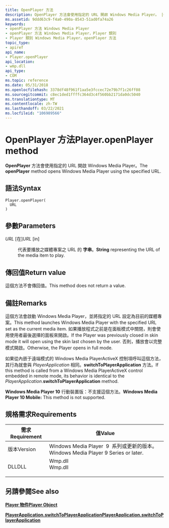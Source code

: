 ```yaml
---
title: OpenPlayer 方法
description: OpenPlayer 方法會使用指定的 URL 開啟 Windows Media Player。 |OpenPlayer 方法
ms.assetid: 9ddd63c9-f4a0-490a-8543-51ad0fa74a26
keywords:
- openPlayer 方法 Windows Media Player
- openPlayer 方法 Windows Media Player，Player 類別
- Player 類別 Windows Media Player，openPlayer 方法
topic_type:
- apiref
api_name:
- Player.openPlayer
api_location:
- wmp.dll
api_type:
- COM
ms.topic: reference
ms.date: 05/31/2018
ms.openlocfilehash: 3378df48f961f1aa5e3fccec72e79b7f1c26ff08
ms.sourcegitcommit: c8ec1ded1ffffc364d3c4f560bb2171da0dc5040
ms.translationtype: MT
ms.contentlocale: zh-TW
ms.lasthandoff: 03/22/2021
ms.locfileid: "106989566"
---
```

# <a name="playeropenplayer-method"></a><span data-ttu-id="f3498-107">OpenPlayer 方法</span><span class="sxs-lookup"><span data-stu-id="f3498-107">Player.openPlayer method</span></span>

<span data-ttu-id="f3498-108">**OpenPlayer** 方法會使用指定的 URL 開啟 Windows Media Player。</span><span class="sxs-lookup"><span data-stu-id="f3498-108">The **openPlayer** method opens Windows Media Player using the specified URL.</span></span>

## <a name="syntax"></a><span data-ttu-id="f3498-109">語法</span><span class="sxs-lookup"><span data-stu-id="f3498-109">Syntax</span></span>


```JScript
Player.openPlayer(
  URL
)
```



## <a name="parameters"></a><span data-ttu-id="f3498-110">參數</span><span class="sxs-lookup"><span data-stu-id="f3498-110">Parameters</span></span>

<dl> <dt>

<span data-ttu-id="f3498-111">*URL* \[在\]</span><span class="sxs-lookup"><span data-stu-id="f3498-111">*URL* \[in\]</span></span>
</dt> <dd>

<span data-ttu-id="f3498-112">代表要播放之媒體專案之 URL 的 **字串**。</span><span class="sxs-lookup"><span data-stu-id="f3498-112">**String** representing the URL of the media item to play.</span></span>

</dd> </dl>

## <a name="return-value"></a><span data-ttu-id="f3498-113">傳回值</span><span class="sxs-lookup"><span data-stu-id="f3498-113">Return value</span></span>

<span data-ttu-id="f3498-114">這個方法不會傳回值。</span><span class="sxs-lookup"><span data-stu-id="f3498-114">This method does not return a value.</span></span>

## <a name="remarks"></a><span data-ttu-id="f3498-115">備註</span><span class="sxs-lookup"><span data-stu-id="f3498-115">Remarks</span></span>

<span data-ttu-id="f3498-116">這個方法會啟動 Windows Media Player，並將指定的 URL 設定為目前的媒體專案。</span><span class="sxs-lookup"><span data-stu-id="f3498-116">This method launches Windows Media Player with the specified URL set as the current media item.</span></span> <span data-ttu-id="f3498-117">如果播放程式之前是在面板模式中關閉，則會使用使用者最後選擇的面板來開啟。</span><span class="sxs-lookup"><span data-stu-id="f3498-117">If the Player was previously closed in skin mode it will open using the skin last chosen by the user.</span></span> <span data-ttu-id="f3498-118">否則，播放會以完整模式開啟。</span><span class="sxs-lookup"><span data-stu-id="f3498-118">Otherwise, the Player opens in full mode.</span></span>

<span data-ttu-id="f3498-119">如果從內嵌于遠端模式的 Windows Media PlayerActiveX 控制項呼叫這個方法，其行為就會與 *PlayerApplication* 相同。**switchToPlayerApplication** 方法。</span><span class="sxs-lookup"><span data-stu-id="f3498-119">If this method is called from a Windows Media PlayerActiveX control embedded in remote mode, its behavior is identical to the *PlayerApplication*.**switchToPlayerApplication** method.</span></span>

<span data-ttu-id="f3498-120">**Windows Media Player 10** 行動裝置版：不支援這個方法。</span><span class="sxs-lookup"><span data-stu-id="f3498-120">**Windows Media Player 10 Mobile:** This method is not supported.</span></span>

## <a name="requirements"></a><span data-ttu-id="f3498-121">規格需求</span><span class="sxs-lookup"><span data-stu-id="f3498-121">Requirements</span></span>



| <span data-ttu-id="f3498-122">需求</span><span class="sxs-lookup"><span data-stu-id="f3498-122">Requirement</span></span> | <span data-ttu-id="f3498-123">值</span><span class="sxs-lookup"><span data-stu-id="f3498-123">Value</span></span> |
|--------------------|------------------------------------------------------------------------------------|
| <span data-ttu-id="f3498-124">版本</span><span class="sxs-lookup"><span data-stu-id="f3498-124">Version</span></span><br/> | <span data-ttu-id="f3498-125">Windows Media Player  9  系列或更新的版本。</span><span class="sxs-lookup"><span data-stu-id="f3498-125">Windows Media Player 9 Series or later.</span></span><br/>                                 |
| <span data-ttu-id="f3498-126">DLL</span><span class="sxs-lookup"><span data-stu-id="f3498-126">DLL</span></span><br/>     | <dl> <span data-ttu-id="f3498-127"><dt>Wmp.dll</dt></span><span class="sxs-lookup"><span data-stu-id="f3498-127"><dt>Wmp.dll</dt></span></span> </dl> |



## <a name="see-also"></a><span data-ttu-id="f3498-128">另請參閱</span><span class="sxs-lookup"><span data-stu-id="f3498-128">See also</span></span>

<dl> <dt>

[<span data-ttu-id="f3498-129">**Player 物件**</span><span class="sxs-lookup"><span data-stu-id="f3498-129">**Player Object**</span></span>](player-object.md)
</dt> <dt>

[<span data-ttu-id="f3498-130">**PlayerApplication.switchToPlayerApplication**</span><span class="sxs-lookup"><span data-stu-id="f3498-130">**PlayerApplication.switchToPlayerApplication**</span></span>](playerapplication-switchtoplayerapplication.md)
</dt> </dl>

 

 





